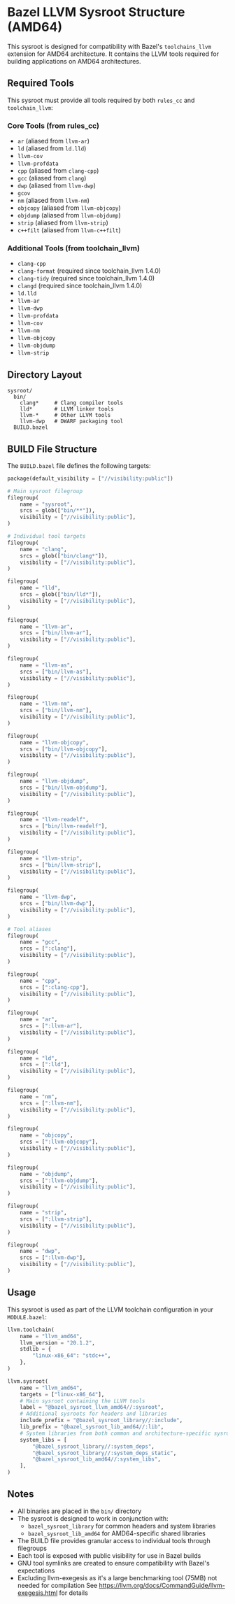 # Bazel LLVM Sysroot Structure (AMD64)

This sysroot is designed for compatibility with Bazel's `toolchains_llvm` extension for AMD64 architecture. It contains the LLVM tools required for building applications on AMD64 architectures.

## Required Tools

This sysroot must provide all tools required by both `rules_cc` and `toolchain_llvm`:

### Core Tools (from rules_cc)
- `ar` (aliased from `llvm-ar`)
- `ld` (aliased from `ld.lld`)
- `llvm-cov`
- `llvm-profdata`
- `cpp` (aliased from `clang-cpp`)
- `gcc` (aliased from `clang`)
- `dwp` (aliased from `llvm-dwp`)
- `gcov`
- `nm` (aliased from `llvm-nm`)
- `objcopy` (aliased from `llvm-objcopy`)
- `objdump` (aliased from `llvm-objdump`)
- `strip` (aliased from `llvm-strip`)
- `c++filt` (aliased from `llvm-c++filt`)

### Additional Tools (from toolchain_llvm)
- `clang-cpp`
- `clang-format` (required since toolchain_llvm 1.4.0)
- `clang-tidy` (required since toolchain_llvm 1.4.0)
- `clangd` (required since toolchain_llvm 1.4.0)
- `ld.lld`
- `llvm-ar`
- `llvm-dwp`
- `llvm-profdata`
- `llvm-cov`
- `llvm-nm`
- `llvm-objcopy`
- `llvm-objdump`
- `llvm-strip`

## Directory Layout

```
sysroot/
  bin/
    clang*     # Clang compiler tools
    lld*       # LLVM linker tools
    llvm-*     # Other LLVM tools
    llvm-dwp   # DWARF packaging tool
  BUILD.bazel
```

## BUILD File Structure

The `BUILD.bazel` file defines the following targets:

```python
package(default_visibility = ["//visibility:public"])

# Main sysroot filegroup
filegroup(
    name = "sysroot",
    srcs = glob(["bin/**"]),
    visibility = ["//visibility:public"],
)

# Individual tool targets
filegroup(
    name = "clang",
    srcs = glob(["bin/clang*"]),
    visibility = ["//visibility:public"],
)

filegroup(
    name = "lld",
    srcs = glob(["bin/lld*"]),
    visibility = ["//visibility:public"],
)

filegroup(
    name = "llvm-ar",
    srcs = ["bin/llvm-ar"],
    visibility = ["//visibility:public"],
)

filegroup(
    name = "llvm-as",
    srcs = ["bin/llvm-as"],
    visibility = ["//visibility:public"],
)

filegroup(
    name = "llvm-nm",
    srcs = ["bin/llvm-nm"],
    visibility = ["//visibility:public"],
)

filegroup(
    name = "llvm-objcopy",
    srcs = ["bin/llvm-objcopy"],
    visibility = ["//visibility:public"],
)

filegroup(
    name = "llvm-objdump",
    srcs = ["bin/llvm-objdump"],
    visibility = ["//visibility:public"],
)

filegroup(
    name = "llvm-readelf",
    srcs = ["bin/llvm-readelf"],
    visibility = ["//visibility:public"],
)

filegroup(
    name = "llvm-strip",
    srcs = ["bin/llvm-strip"],
    visibility = ["//visibility:public"],
)

filegroup(
    name = "llvm-dwp",
    srcs = ["bin/llvm-dwp"],
    visibility = ["//visibility:public"],
)

# Tool aliases
filegroup(
    name = "gcc",
    srcs = [":clang"],
    visibility = ["//visibility:public"],
)

filegroup(
    name = "cpp",
    srcs = [":clang-cpp"],
    visibility = ["//visibility:public"],
)

filegroup(
    name = "ar",
    srcs = [":llvm-ar"],
    visibility = ["//visibility:public"],
)

filegroup(
    name = "ld",
    srcs = [":lld"],
    visibility = ["//visibility:public"],
)

filegroup(
    name = "nm",
    srcs = [":llvm-nm"],
    visibility = ["//visibility:public"],
)

filegroup(
    name = "objcopy",
    srcs = [":llvm-objcopy"],
    visibility = ["//visibility:public"],
)

filegroup(
    name = "objdump",
    srcs = [":llvm-objdump"],
    visibility = ["//visibility:public"],
)

filegroup(
    name = "strip",
    srcs = [":llvm-strip"],
    visibility = ["//visibility:public"],
)

filegroup(
    name = "dwp",
    srcs = [":llvm-dwp"],
    visibility = ["//visibility:public"],
)
```

## Usage

This sysroot is used as part of the LLVM toolchain configuration in your `MODULE.bazel`:

```python
llvm.toolchain(
    name = "llvm_amd64",
    llvm_version = "20.1.2",
    stdlib = {
        "linux-x86_64": "stdc++",
    },
)

llvm.sysroot(
    name = "llvm_amd64",
    targets = ["linux-x86_64"],
    # Main sysroot containing the LLVM tools
    label = "@bazel_sysroot_llvm_amd64//:sysroot",
    # Additional sysroots for headers and libraries
    include_prefix = "@bazel_sysroot_library//:include",
    lib_prefix = "@bazel_sysroot_lib_amd64//:lib",
    # System libraries from both common and architecture-specific sysroots
    system_libs = [
        "@bazel_sysroot_library//:system_deps",
        "@bazel_sysroot_library//:system_deps_static",
        "@bazel_sysroot_lib_amd64//:system_libs",
    ],
)
```

## Notes

- All binaries are placed in the `bin/` directory
- The sysroot is designed to work in conjunction with:
  - `bazel_sysroot_library` for common headers and system libraries
  - `bazel_sysroot_lib_amd64` for AMD64-specific shared libraries
- The BUILD file provides granular access to individual tools through filegroups
- Each tool is exposed with public visibility for use in Bazel builds
- GNU tool symlinks are created to ensure compatibility with Bazel's expectations
- Excluding llvm-exegesis as it's a large benchmarking tool (75MB) not needed for compilation
  See https://llvm.org/docs/CommandGuide/llvm-exegesis.html for details